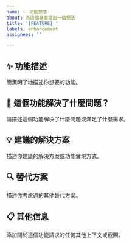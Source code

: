 ```yaml
---
name: ✨ 功能請求
about: 為這個專案提出一個想法
title: '[FEATURE] '
labels: enhancement
assignees: ''

---
```


## ✨ 功能描述
簡潔明了地描述你想要的功能。

## 🤔 這個功能解決了什麼問題？
請描述這個功能解決了什麼問題或滿足了什麼需求。

## 💡 建議的解決方案
描述你建議的解決方案或功能實現方式。

## 🔍 替代方案
描述你考慮過的其他替代方案。

## 📋 其他信息
添加關於這個功能請求的任何其他上下文或截圖。 